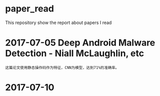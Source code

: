# paper_read

This repository show the report about papers I read

# 2017-07-05 Deep Android Malware Detection - Niall McLaughlin, etc

	这篇论文使用静态操作码作为特征，CNN为模型，达到71%的准确率。


# 2017-07-10



